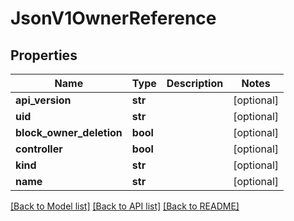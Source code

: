 # JsonV1OwnerReference


## Properties
Name | Type | Description | Notes
------------ | ------------- | ------------- | -------------
**api_version** | **str** |  | [optional] 
**uid** | **str** |  | [optional] 
**block_owner_deletion** | **bool** |  | [optional] 
**controller** | **bool** |  | [optional] 
**kind** | **str** |  | [optional] 
**name** | **str** |  | [optional] 

[[Back to Model list]](../README.md#documentation-for-models) [[Back to API list]](../README.md#documentation-for-api-endpoints) [[Back to README]](../README.md)



